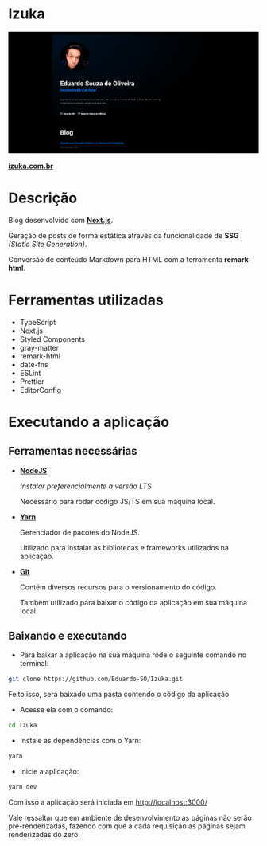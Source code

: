 
# Izuka

<p align="center">
  <img src=".github/izuka.gif" />
</p>

 **[izuka.com.br](http://nextjs.com)**

 # Descrição

Blog desenvolvido com **[Next.js](http://nextjs.com)**.

Geração de posts de forma estática através da funcionalidade de **SSG** *(Static Site Generation)*.

Conversão de conteúdo Markdown para HTML com a ferramenta **remark-html**.


# Ferramentas utilizadas
- TypeScript
- Next.js
- Styled Components
- gray-matter
- remark-html
- date-fns
- ESLint
- Prettier
- EditorConfig

# Executando a aplicação

## Ferramentas necessárias

- **[NodeJS](https://nodejs.org/en/download/)**

    *Instalar preferencialmente a versão LTS*

    Necessário para rodar código JS/TS em sua máquina local.

- **[Yarn](https://classic.yarnpkg.com/pt-BR/docs/install/#windows-stable)**

    Gerenciador de pacotes do NodeJS.

    Utilizado para instalar as bibliotecas e frameworks utilizados na aplicação.

- **[Git](https://git-scm.com/downloads)**

    Contém diversos recursos para o versionamento do código.

    Também utilizado para baixar o código da aplicação em sua máquina local.

## Baixando e executando

- Para baixar a aplicação na sua máquina rode o seguinte comando no terminal:

```bash
git clone https://github.com/Eduardo-SO/Izuka.git
```

Feito isso, será baixado uma pasta contendo o código da aplicação

- Acesse ela com o comando:

```bash
cd Izuka
```

- Instale as dependências com o Yarn:

```bash
yarn
```

- Inicie a aplicação:

```bash
yarn dev
```

Com isso a aplicação será iniciada em [http://localhost:3000/](http://localhost:3000/)

Vale ressaltar que em ambiente de desenvolvimento as páginas não serão pré-renderizadas, fazendo com que a cada requisição as páginas sejam renderizadas do zero.